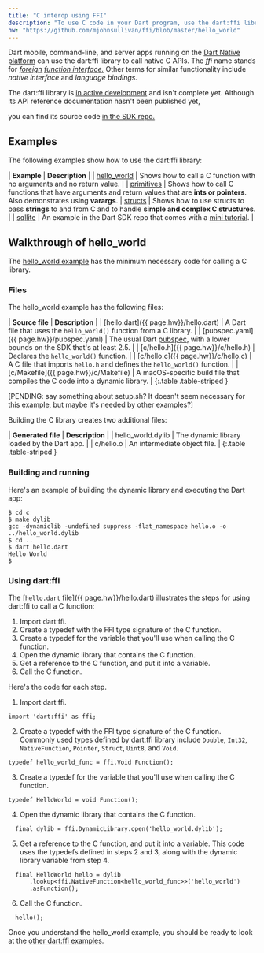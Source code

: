 ```yaml
---
title: "C interop using FFI"
description: "To use C code in your Dart program, use the dart:ffi library (currently in preview)."
hw: "https://github.com/mjohnsullivan/ffi/blob/master/hello_world"
---
```


Dart mobile, command-line, and server apps running on the [Dart Native
platform](/platforms/) can use the dart:ffi library to call native C APIs.
The _ffi_ name stands for [_foreign function interface._][FFI]
Other terms for similar functionality include _native interface_
and _language bindings._

The dart:ffi library is [in active development][ffi issue]
and isn't complete yet.
Although its API reference documentation hasn't been published yet,
<!-- https://github.com/dart-lang/sdk/issues/37946 -->
you can find its source code
[in the SDK repo.](https://github.com/dart-lang/sdk/tree/master/sdk/lib/ffi)

## Examples

The following examples show how to use the dart:ffi library:

| **Example** | **Description** |
| [hello_world][] | Shows how to call a C function with no arguments and no return value. |
| [primitives][] | Shows how to call C functions that have arguments and return values that are **ints or pointers**. Also demonstrates using **varargs**.
| [structs][] | Shows how to use structs to pass **strings** to and from C and to handle **simple and complex C structures**. |
| [sqllite][] | An example in the Dart SDK repo that comes with a [mini tutorial][]. |


## Walkthrough of hello_world

The [hello_world example][hello_world] has the minimum necessary code for
calling a C library.

### Files

The hello_world example has the following files:

| **Source file** | **Description** |
| [hello.dart]({{ page.hw}}/hello.dart) | A Dart file that uses the `hello_world()` function from a C library. |
| [pubspec.yaml]({{ page.hw}}/pubspec.yaml) | The usual Dart [pubspec](/tools/pub/pubspec), with a lower bounds on the SDK that's at least 2.5. |
| [c/hello.h]({{ page.hw}}/c/hello.h) | Declares the `hello_world()` function. |
| [c/hello.c]({{ page.hw}}/c/hello.c) | A C file that imports `hello.h` and defines the `hello_world()` function. |
| [c/Makefile]({{ page.hw}}/c/Makefile) | A macOS-specific build file that compiles the C code into a dynamic library. |
{:.table .table-striped }

[PENDING: say something about setup.sh? It doesn't seem necessary for this example, but maybe it's needed by other examples?]
<!-- 
  | [setup.sh]({{ page.hw}}/setup.sh) | A macOS-specific script that sets an environment variable. [PENDING: Omit from this list? Why is it necessary? I didn't seem to need it.] |
-->

Building the C library creates two additional files:

| **Generated file** | **Description** |
| hello_world.dylib | The dynamic library loaded by the Dart app. |
| c/hello.o | An intermediate object file. |
{:.table .table-striped }

### Building and running

Here's an example of building the dynamic library and executing the Dart app:

```terminal
$ cd c
$ make dylib
gcc -dynamiclib -undefined suppress -flat_namespace hello.o -o ../hello_world.dylib
$ cd ..
$ dart hello.dart
Hello World
$ 
```

### Using dart:ffi

The [`hello.dart` file]({{ page.hw}}/hello.dart)
illustrates the steps for using dart:ffi to call a C function:

1. Import dart:ffi.
2. Create a typedef with the FFI type signature of the C function.
3. Create a typedef for the variable that you'll use when calling the C function.
4. Open the dynamic library that contains the C function.
5. Get a reference to the C function, and put it into a variable.
6. Call the C function.

Here's the code for each step.

1. Import dart:ffi.
```
import 'dart:ffi' as ffi;
```

2. Create a typedef with the FFI type signature of the C function. <br>
   Commonly used types defined by dart:ffi library include
   `Double`, `Int32`, `NativeFunction`, `Pointer`, `Struct`, `Uint8`, and `Void`.
```
typedef hello_world_func = ffi.Void Function();
```

3. Create a typedef for the variable that you'll use when calling the C function.
```
typedef HelloWorld = void Function();
```

4. Open the dynamic library that contains the C function.
```
  final dylib = ffi.DynamicLibrary.open('hello_world.dylib');
```

5. Get a reference to the C function, and put it into a variable.
   This code uses the typedefs defined in steps 2 and 3, along with
   the dynamic library variable from step 4.
```
  final HelloWorld hello = dylib
      .lookup<ffi.NativeFunction<hello_world_func>>('hello_world')
      .asFunction();
```

6. Call the C function.
```
  hello();
```

Once you understand the hello_world example, you should be ready to look at the
[other dart:ffi examples](#examples).


[mini tutorial]: https://github.com/dart-lang/sdk/blob/master/samples/ffi/sqlite/docs/sqlite-tutorial.md
[FFI]: https://en.wikipedia.org/wiki/Foreign_function_interface
[ffi issue]: https://github.com/dart-lang/sdk/issues/34452
[hello_world]: https://github.com/mjohnsullivan/ffi/tree/master/hello_world
[primitives]: https://github.com/mjohnsullivan/ffi/tree/master/primitives
[structs]: https://github.com/mjohnsullivan/ffi/tree/master/structs
[sqllite]: https://github.com/dart-lang/sdk/blob/master/samples/ffi/sqlite